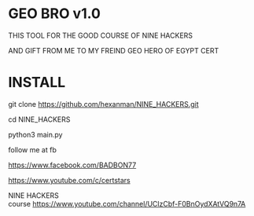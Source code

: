 # GEO BRO  v1.0


THIS TOOL FOR THE GOOD COURSE OF NINE HACKERS 


AND GIFT FROM ME TO MY FREIND GEO HERO OF EGYPT CERT

# INSTALL
git clone https://github.com/hexanman/NINE_HACKERS.git


cd NINE_HACKERS

python3 main.py 




follow me at fb 

https://www.facebook.com/BADBON77

https://www.youtube.com/c/certstars


NINE HACKERS  
course 
https://www.youtube.com/channel/UClzCbf-F0BnOydXAtVQ9n7A
